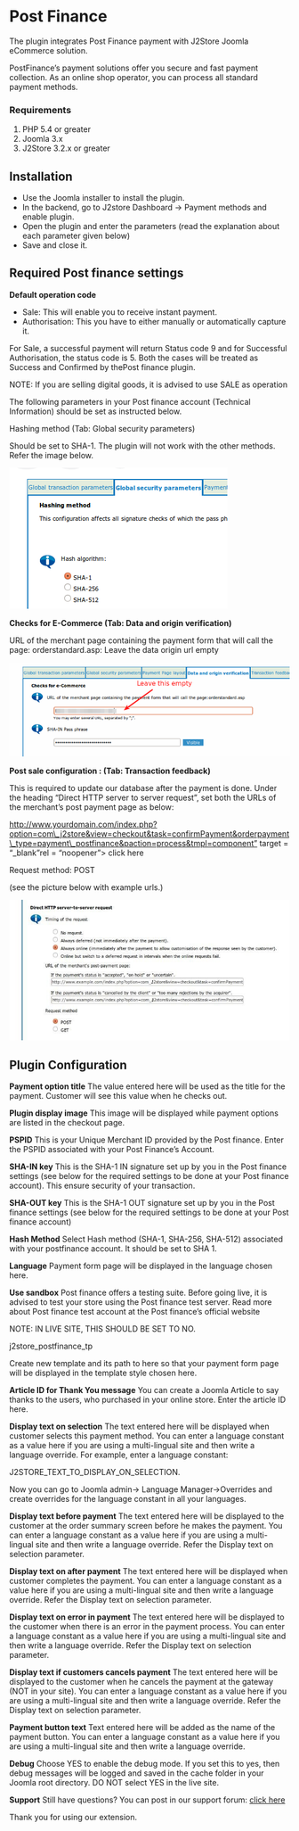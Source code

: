 # Post Finance

The plugin integrates Post Finance payment with J2Store Joomla eCommerce solution.

PostFinance’s payment solutions offer you secure and fast payment collection. As an online shop operator, you can process all standard payment methods.

### Requirements <a id="requirements"></a>

1. PHP 5.4 or greater
2. Joomla 3.x
3. J2Store 3.2.x or greater

## Installation <a id="installation"></a>

* Use the Joomla installer to install the plugin.
* In the backend, go to J2store Dashboard -&gt; Payment methods and enable plugin.
* Open the plugin and enter the parameters \(read the explanation about each parameter given below\)
* Save and close it.

## Required Post finance settings <a id="required-post-finance-settings"></a>

**Default operation code**

* Sale: This will enable you to receive instant payment.
* Authorisation: This you have to either manually or automatically capture it.

For Sale, a successful payment will return Status code 9 and for Successful Authorisation, the status code is 5. Both the cases will be treated as Success and Confirmed by thePost finance plugin.

NOTE: If you are selling digital goods, it is advised to use SALE as operation

The following parameters in your Post finance account \(Technical Information\) should be set as instructed below.

Hashing method \(Tab: Global security parameters\)

Should be set to SHA-1. The plugin will not work with the other methods. Refer the image below.

![hashing method](https://raw.githubusercontent.com/j2store/doc-images/master/payment-methods/post-finance/hashing_method_ogone.png)

**Checks for E-Commerce \(Tab: Data and origin verification\)**

URL of the merchant page containing the payment form that will call the page: orderstandard.asp: Leave the data origin url empty

![check post finance](https://raw.githubusercontent.com/j2store/doc-images/master/payment-methods/post-finance/ecommerce_check_postfinance.png)

**Post sale configuration : \(Tab: Transaction feedback\)**

This is required to update our database after the payment is done. Under the heading “Direct HTTP server to server request”, set both the URLs of the merchant’s post payment page as below:

http://www.yourdomain.com/index.php?option=com\_j2store&view=checkout&task=confirmPayment&orderpayment\_type=payment\_postfinance&paction=process&tmpl=component” target = “\_blank”rel = “noopener”&gt; click here

Request method: POST

\(see the picture below with example urls.\)

![feedback](https://raw.githubusercontent.com/j2store/doc-images/master/payment-methods/post-finance/transaction_feedback_ogone.png)

## Plugin Configuration <a id="plugin-configuration"></a>

**Payment option title** The value entered here will be used as the title for the payment. Customer will see this value when he checks out.

**Plugin display image** This image will be displayed while payment options are listed in the checkout page.

**PSPID** This is your Unique Merchant ID provided by the Post finance. Enter the PSPID associated with your Post Finance’s Account.

**SHA-IN key** This is the SHA-1 IN signature set up by you in the Post finance settings \(see below for the required settings to be done at your Post finance account\). This ensure security of your transaction.

**SHA-OUT key** This is the SHA-1 OUT signature set up by you in the Post finance settings \(see below for the required settings to be done at your Post finance account\)

**Hash Method** Select Hash method \(SHA-1, SHA-256, SHA-512\) associated with your postfinance account. It should be set to SHA 1.

**Language** Payment form page will be displayed in the language chosen here.

**Use sandbox** Post finance offers a testing suite. Before going live, it is advised to test your store using the Post finance test server. Read more about Post finance test account at the Post finance’s official website

NOTE: IN LIVE SITE, THIS SHOULD BE SET TO NO.

j2store_postfinance_tp

Create new template and its path to here so that your payment form page will be displayed in the template style chosen here.

**Article ID for Thank You message** You can create a Joomla Article to say thanks to the users, who purchased in your online store. Enter the article ID here.

**Display text on selection** The text entered here will be displayed when customer selects this payment method. You can enter a language constant as a value here if you are using a multi-lingual site and then write a language override. For example, enter a language constant:

J2STORE_TEXT_TO_DISPLAY_ON\_SELECTION.

Now you can go to Joomla admin-&gt; Language Manager-&gt;Overrides and create overrides for the language constant in all your languages.

**Display text before payment** The text entered here will be displayed to the customer at the order summary screen before he makes the payment. You can enter a language constant as a value here if you are using a multi-lingual site and then write a language override. Refer the Display text on selection parameter.

**Display text on after payment** The text entered here will be displayed when customer completes the payment. You can enter a language constant as a value here if you are using a multi-lingual site and then write a language override. Refer the Display text on selection parameter.

**Display text on error in payment** The text entered here will be displayed to the customer when there is an error in the payment process. You can enter a language constant as a value here if you are using a multi-lingual site and then write a language override. Refer the Display text on selection parameter.

**Display text if customers cancels payment** The text entered here will be displayed to the customer when he cancels the payment at the gateway \(NOT in your site\). You can enter a language constant as a value here if you are using a multi-lingual site and then write a language override. Refer the Display text on selection parameter.

**Payment button text** Text entered here will be added as the name of the payment button. You can enter a language constant as a value here if you are using a multi-lingual site and then write a language override.

**Debug** Choose YES to enable the debug mode. If you set this to yes, then debug messages will be logged and saved in the cache folder in your Joomla root directory. DO NOT select YES in the live site.

**Support** Still have questions? You can post in our support forum: [click here](http://j2store.org/forum/index.html)

Thank you for using our extension.

